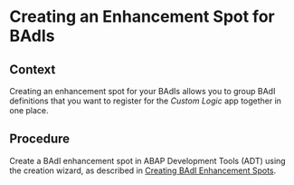 <!-- loio89f1e124980c4d6eba2a03569593e175 -->

# Creating an Enhancement Spot for BAdIs



## Context

Creating an enhancement spot for your BAdIs allows you to group BAdI definitions that you want to register for the *Custom Logic* app together in one place.



## Procedure

Create a BAdI enhancement spot in ABAP Development Tools \(ADT\) using the creation wizard, as described in [Creating BAdI Enhancement Spots](https://help.sap.com/viewer/5371047f1273405bb46725a417f95433/Cloud/en-US/2101737de99648dca92e692a2a4ec46e.html).

